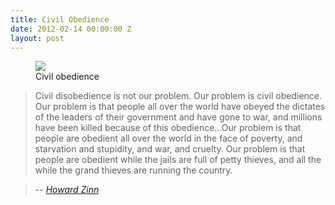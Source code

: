 ```yaml
---
title: Civil Obedience
date: 2012-02-14 00:00:00 Z
layout: post
---
```


<figure>
    <img src="http://i.imgur.com/QWnmE.jpg">
	<figcaption> Civil obedience </figcaption>
</figure>
	
> Civil disobedience is not our problem. Our problem is civil obedience. Our problem is that people all over the world have obeyed the dictates of the leaders of their government and have gone to war, and millions have been killed because of this obedience...Our problem is that people are obedient all over the world in the face of poverty, and starvation and stupidity, and war, and cruelty. Our problem is that people are obedient while the jails are full of petty thieves, and all the while the grand thieves are running the country.

> -- <cite> [Howard Zinn][1] </cite>

[1]: http://en.wikipedia.org/wiki/Howard_Zinn 
